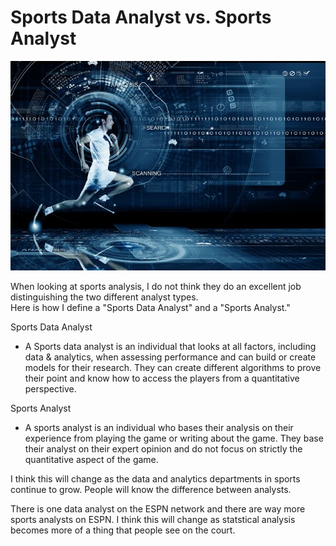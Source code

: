 # Sports Data Analyst vs. Sports Analyst

![](https://github.com/rashadwest/rashadwest.github.io/blob/master/_posts/data-sports.jpg?raw=true)

When looking at sports analysis, I do not think they do an excellent job distinguishing the two different analyst types.  
Here is how I define a "Sports Data Analyst" and a "Sports Analyst."

Sports Data Analyst 
- A Sports data analyst is an individual that looks at all factors, including data & analytics, when assessing performance and can build or create models for their research. They can create different algorithms to prove their point and know how to access the players from a quantitative perspective.  

Sports Analyst 
- A sports analyst is an individual who bases their analysis on their experience from playing the game or writing about the game.  They base their analyst on their expert opinion and do not focus on strictly the quantitative aspect of the game.  

I think this will change as the data and analytics departments in sports continue to grow.  People will know the difference between analysts.

There is one data analyst on the ESPN network and there are way more sports analysts on ESPN.  I think this will change as statstical analysis becomes more of a thing that people see on the court.
